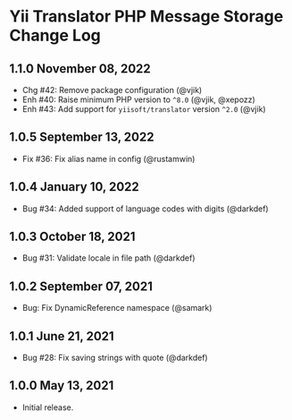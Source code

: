 # Yii Translator PHP Message Storage Change Log

## 1.1.0 November 08, 2022

- Chg #42: Remove package configuration (@vjik)
- Enh #40: Raise minimum PHP version to `^8.0` (@vjik, @xepozz)
- Enh #43: Add support for `yiisoft/translator` version `^2.0` (@vjik)

## 1.0.5 September 13, 2022

- Fix #36: Fix alias name in config (@rustamwin)

## 1.0.4 January 10, 2022

- Bug #34: Added support of language codes with digits (@darkdef)

## 1.0.3 October 18, 2021

- Bug #31: Validate locale in file path (@darkdef)

## 1.0.2 September 07, 2021

- Bug: Fix DynamicReference namespace (@samark)

## 1.0.1 June 21, 2021

- Bug #28: Fix saving strings with quote (@darkdef)

## 1.0.0 May 13, 2021

- Initial release.
